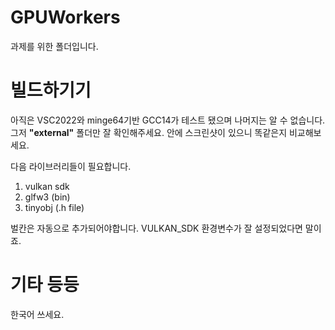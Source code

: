 # GPUWorkers

과제를 위한 폴더입니다.

# 빌드하기기

아직은 VSC2022와 minge64기반 GCC14가 테스트 됐으며 나머지는 알 수 없습니다.
그저 **"external"** 폴더만 잘 확인해주세요. 안에 스크린샷이 있으니 똑같은지 비교해보세요.

다음 라이브러리들이 필요합니다.

1. vulkan sdk
2. glfw3 (bin)
3. tinyobj (.h file)

벌칸은 자동으로 추가되어야합니다. VULKAN_SDK 환경변수가 잘 설정되었다면 말이죠.

# 기타 등등

한국어 쓰세요.
